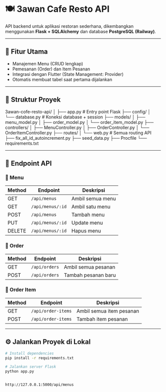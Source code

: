 # 🍽️ 3awan Cafe Resto API

API backend untuk aplikasi restoran sederhana, dikembangkan menggunakan **Flask + SQLAlchemy** dan database **PostgreSQL (Railway)**.

---

## 🚀 Fitur Utama
- Manajemen Menu (CRUD lengkap)
- Pemesanan (Order) dan Item Pesanan
- Integrasi dengan Flutter (State Management: Provider)
- Otomatis membuat tabel saat pertama dijalankan

---

## 🧱 Struktur Proyek
3awan-cofe-resto-api/
│
├── app.py # Entry point Flask
├── config/
│ └── database.py # Koneksi database + session
├── models/
│ ├── menu_model.py
│ ├── order_model.py
│ └── order_item_model.py
├── controllers/
│ ├── MenuController.py
│ ├── OrderController.py
│ └── OrderItemController.py
├── routes/
│ └── web.py # Semua routing API
├── fix_all_id_autoincrement.py
├── seed_data.py
├── Procfile
└── requirements.txt


---

## 📡 Endpoint API

### 🧾 Menu
| Method | Endpoint | Deskripsi |
|--------|-----------|-----------|
| GET | `/api/menus` | Ambil semua menu |
| GET | `/api/menus/:id` | Ambil satu menu |
| POST | `/api/menus` | Tambah menu |
| PUT | `/api/menus/:id` | Update menu |
| DELETE | `/api/menus/:id` | Hapus menu |

### 🛒 Order
| Method | Endpoint | Deskripsi |
|--------|-----------|-----------|
| GET | `/api/orders` | Ambil semua pesanan |
| POST | `/api/orders` | Tambah pesanan baru |

### 🍴 Order Item
| Method | Endpoint | Deskripsi |
|--------|-----------|-----------|
| GET | `/api/order-items` | Ambil semua item pesanan |
| POST | `/api/order-items` | Tambah item pesanan |

---

## ⚙️ Jalankan Proyek di Lokal

```bash
# Install dependencies
pip install -r requirements.txt

# Jalankan server Flask
python app.py


http://127.0.0.1:5000/api/menus
